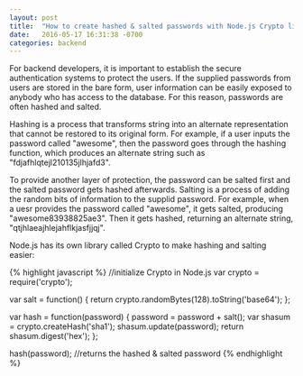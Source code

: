 ```yaml
---
layout: post
title:  "How to create hashed & salted passwords with Node.js Crypto library"
date:   2016-05-17 16:31:38 -0700
categories: backend 
---
```

For backend developers, it is important to establish the secure authentication systems to protect the users. If the supplied passwords from users are stored in the bare form, user information can be easily exposed to anybody who has access to the database. For this reason, passwords are often hashed and salted.

Hashing is a process that transforms string into an alternate representation that cannot be restored to its original form. For example, if a user inputs the password called "awesome", then the password goes through the hashing function, which produces an alternate string such as "fdjafhlqtejl210135jlhjafd3". 

To provide another layer of protection, the password can be salted first and the salted password gets hashed afterwards. Salting is a process of adding the random bits of information to the supplid password. For example, when a uesr provides the password called "awesome", it gets salted, producing "awesome83938825ae3". Then it gets hashed, returning an alternate string, "qtjhlaeajhlejahflkjasfjjqj". 

Node.js has its own library called Crypto to make hashing and salting easier:

{% highlight javascript %}
//initialize Crypto in Node.js
var crypto = require('crypto');

var salt = function() {
	return crypto.randomBytes(128).toString('base64');
};

var hash = function(password) {
	password = password + salt();
	var shasum = crypto.createHash('sha1');
	shasum.update(password);
	return shasum.digest('hex');
};

hash(password);
//returns the hashed & salted password
{% endhighlight %}

<!-- Check out the [Jekyll docs][jekyll-docs] for more info on how to get the most out of Jekyll. File all bugs/feature requests at [Jekyll’s GitHub repo][jekyll-gh]. If you have questions, you can ask them on [Jekyll Talk][jekyll-talk].

[jekyll-docs]: http://jekyllrb.com/docs/home
[jekyll-gh]:   https://github.com/jekyll/jekyll
[jekyll-talk]: https://talk.jekyllrb.com/ -->
